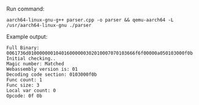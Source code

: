 Run command:

    aarch64-linux-gnu-g++ parser.cpp -o parser && qemu-aarch64 -L /usr/aarch64-linux-gnu ./parser

Example output:

    Full Binary: 0061736d010000000104016000000302010007070103666f6f00000a050103000f0b
    Initial checking..
    Magic number: Matched
    Webassembly version is: 01
    Decoding code section: 0103000f0b
    Func count: 1
    Func size: 3
    Local var count: 0
    Opcode: 0f 0b 